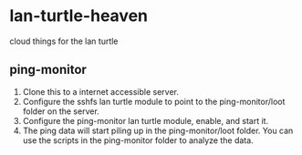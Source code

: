 # lan-turtle-heaven
cloud things for the lan turtle

## ping-monitor
1) Clone this to a internet accessible server.
2) Configure the sshfs lan turtle module to point to the ping-monitor/loot folder on the server.
3) Configure the ping-monitor lan turtle module, enable, and start it.
4) The ping data will start piling up in the ping-monitor/loot folder. You can use the scripts in the ping-monitor folder to analyze the data.
